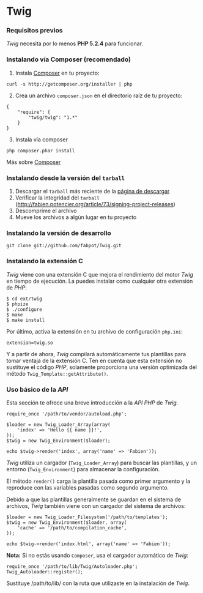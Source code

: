 # Twig

### Requisitos previos
*Twig* necesita por lo menos **PHP 5.2.4** para funcionar.

### Instalando vía Composer (recomendado)

1. Instala [Composer](https://getcomposer.org/download/) en tu proyecto:
```
curl -s http://getcomposer.org/installer | php
```

2. Crea un archivo ```composer.json``` en el directorio raíz de tu proyecto:
```
{
    "require": {
        "twig/twig": "1.*"
    }
}
```
3. Instala vía composer
```
php composer.phar install
```
Más sobre [Composer](https://getcomposer.org/doc/)

### Instalando desde la versión del ```tarball```

1. Descargar el ```tarball``` más reciente de la [página de descargar](https://github.com/twigphp/Twig/tags)
2. Verificar la integridad del ```tarball``` (http://fabien.potencier.org/article/73/signing-project-releases)
3. Descomprime el archivo
4. Mueve los archivos a algún lugar en tu proyecto

### Instalando la versión de desarrollo
```
git clone git://github.com/fabpot/Twig.git
```

### Instalando la extensión C

*Twig* viene con una extensión C que mejora el rendimiento del motor *Twig* en tiempo de ejecución. La puedes instalar como cualquier otra extensión de *PHP*:
```
$ cd ext/twig
$ phpize
$ ./configure
$ make
$ make install
```

Por último, activa la extensión en tu archivo de configuración ```php.ini```:
```
extension=twig.so
```
Y a partir de ahora, *Twig* compilará automáticamente tus plantillas para tomar ventaja de la extensión C. Ten en cuenta que esta extensión no sustituye el código *PHP*, solamente proporciona una versión optimizada del método ```Twig_Template::getAttribute()```.

### Uso básico de la *API*

Esta sección te ofrece una breve introducción a la *API PHP* de *Twig*.
```
require_once '/path/to/vendor/autoload.php';

$loader = new Twig_Loader_Array(array(
    'index' => 'Hello {{ name }}!',
));
$twig = new Twig_Environment($loader);

echo $twig->render('index', array('name' => 'Fabien'));
```
*Twig* utiliza un cargador (```Twig_Loader_Array```) para buscar las plantillas, y un entorno (```Twig_Environment```) para almacenar la configuración.

El método ```render()``` carga la plantilla pasada como primer argumento y la reproduce con las variables pasadas como segundo argumento.

Debido a que las plantillas generalmente se guardan en el sistema de archivos, *Twig* también viene con un cargador del sistema de archivos:
```
$loader = new Twig_Loader_Filesystem('/path/to/templates');
$twig = new Twig_Environment($loader, array(
    'cache' => '/path/to/compilation_cache',
));

echo $twig->render('index.html', array('name' => 'Fabien'));
```
**Nota:** Si no estás usando ```Composer```, usa el cargador automático de *Twig*:
```
require_once '/path/to/lib/Twig/Autoloader.php';
Twig_Autoloader::register();
```
Sustituye /path/to/lib/ con la ruta que utilizaste en la instalación de *Twig*.
